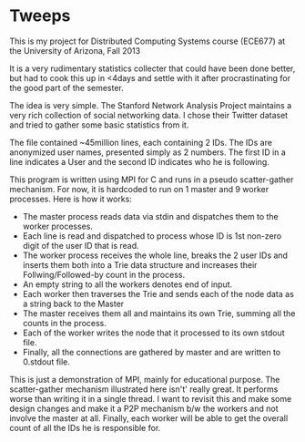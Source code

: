 Tweeps
======

This is my project for Distributed Computing Systems course (ECE677) at the University of Arizona, Fall 2013

It is a very rudimentary statistics collecter that could have been done better, but had to cook this up in <4days and settle with it after procrastinating for the good part of the semester.

The idea is very simple. The Stanford Network Analysis Project maintains a very rich collection of social networking data. I chose their Twitter dataset and tried to gather some basic statistics from it.

The file contained ~45million lines, each containing 2 IDs. The IDs are anonymized user names, presented simply as 2 numbers. The first ID in a line indicates a User and the second ID indicates who he is following.

This program is written using MPI for C and runs in a pseudo scatter-gather mechanism. For now, it is hardcoded to run on 1 master and 9 worker processes. Here is how it works:
* The master process reads data via stdin and dispatches them to the worker processes. 
* Each line is read and dispatched to process whose ID is 1st non-zero digit of the user ID that is read.
* The worker process receives the whole line, breaks the 2 user IDs and inserts them both into a Trie data structure and increases their Follwing/Followed-by count in the process.
* An empty string to all the workers denotes end of input.
* Each worker then traverses the Trie and sends each of the node data as a string back to the Master
* The master receives them all and maintains its own Trie, summing all the counts in the process.
* Each of the worker writes the node that it processed to its own stdout file.
* Finally, all the connections are gathered by master and are written to 0.stdout file.

This is just a demonstration of MPI, mainly for educational purpose. The scatter-gather mechanism illustrated here isn't' really great. It performs worse than writing it in a single thread. 
I want to revisit this and make some design changes and make it a P2P mechanism b/w the workers and not involve the master at all. Finally, each worker will be able to get the overall count of all the IDs he is responsible for.
